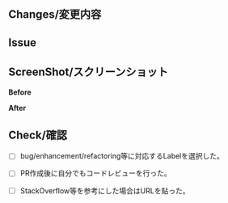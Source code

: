 ## Changes/変更内容
<!-- 以下に変更の概要を記述してください -->

## Issue
<!-- issueのURLを貼ってください。 -->


<!-- 見た目に変更が出ない場合以下の項目を削除してください。 -->
## ScreenShot/スクリーンショット
<!-- gifを撮影する場合はgyazoを利用するのがおすすめです。 -->

**Before**
<!-- 変更前-->

**After**
<!-- 変更後 -->


## Check/確認
- [ ] bug/enhancement/refactoring等に対応するLabelを選択した。
<!-- 意図したdiffになっているかを確認してください。 -->
- [ ] PR作成後に自分でもコードレビューを行った。
<!-- コピペしていない場合は以下の項目を消してください。 -->
- [ ] StackOverflow等を参考にした場合はURLを貼った。
